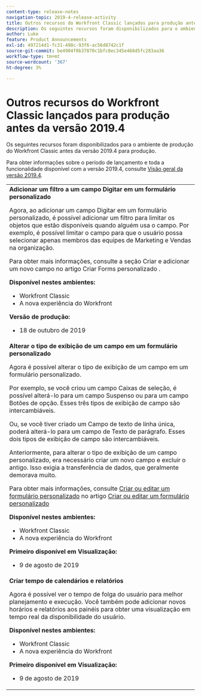 ```yaml
---
content-type: release-notes
navigation-topic: 2019-4-release-activity
title: Outros recursos do Workfront Classic lançados para produção antes da versão 2019.4
description: Os seguintes recursos foram disponibilizados para o ambiente de produção do Workfront Classic antes da versão 2019.4 para produção.
author: Luke
feature: Product Announcements
exl-id: 497214d1-fc31-498c-93f6-ac56d8742c1f
source-git-commit: be4904f0b37870c1bfc8ec345e468d5fc283aa36
workflow-type: tm+mt
source-wordcount: '367'
ht-degree: 3%

---
```


# Outros recursos do Workfront Classic lançados para produção antes da versão 2019.4

Os seguintes recursos foram disponibilizados para o ambiente de produção do Workfront Classic antes da versão 2019.4 para produção.

Para obter informações sobre o período de lançamento e toda a funcionalidade disponível com a versão 2019.4, consulte [Visão geral da versão 2019.4](../../../../product-announcements/product-releases/quarterly-release-archive/2019.4-release-activity/2019.4-release-activity-overview.md).

<table style="table-layout:auto"> 
 <col> 
 <tbody> 
  <tr> 
   <td> <strong>Adicionar um filtro a um campo Digitar em um formulário personalizado</strong> <p>Agora, ao adicionar um campo Digitar em um formulário personalizado, é possível adicionar um filtro para limitar os objetos que estão disponíveis quando alguém usa o campo. Por exemplo, é possível limitar o campo para que o usuário possa selecionar apenas membros das equipes de Marketing e Vendas na organização.</p> <p>Para obter mais informações, consulte a seção Criar e adicionar um novo campo no artigo Criar Forms personalizado .</p> 
    <div class="workfront_plans"> 
     <p><strong>Disponível nestes ambientes:</strong> </p> 
     <ul> 
      <li>Workfront Classic</li> 
      <li>A nova experiência do Workfront</li> 
     </ul> 
     <p><strong>Versão de produção:</strong> </p> 
     <ul> 
      <li> 18 de outubro de 2019</li> 
     </ul> 
    </div>  </td> 
  </tr> 
  <tr> 
   <td> 
    <div> 
     <strong>Alterar o tipo de exibição de um campo em um formulário personalizado</strong> 
     <p>Agora é possível alterar o tipo de exibição de um campo em um formulário personalizado.</p> 
     <p>Por exemplo, se você criou um campo Caixas de seleção, é possível alterá-lo para um campo Suspenso ou para um campo Botões de opção. Esses três tipos de exibição de campo são intercambiáveis.</p> 
     <p>Ou, se você tiver criado um Campo de texto de linha única, poderá alterá-lo para um campo de Texto de parágrafo. Esses dois tipos de exibição de campo são intercambiáveis.</p> 
     <p>Anteriormente, para alterar o tipo de exibição de um campo personalizado, era necessário criar um novo campo e excluir o antigo. Isso exigia a transferência de dados, que geralmente demorava muito.</p> 
     <p>Para obter mais informações, consulte <a href="../../../../administration-and-setup/customize-workfront/create-manage-custom-forms/create-or-edit-a-custom-form.md#create" class="MCXref xref" xrefformat="{para}">Criar ou editar um formulário personalizado</a> no artigo <a href="../../../../administration-and-setup/customize-workfront/create-manage-custom-forms/create-or-edit-a-custom-form.md" class="MCXref xref" xrefformat="{para}">Criar ou editar um formulário personalizado</a></p> 
     <div class="workfront_plans"> 
      <p><strong>Disponível nestes ambientes:</strong> </p> 
      <ul> 
       <li>Workfront Classic</li> 
       <li>A nova experiência do Workfront</li> 
      </ul> 
      <p><strong>Primeiro disponível em Visualização:</strong> </p> 
      <ul> 
       <li>9 de agosto de 2019</li> 
      </ul> 
     </div> 
     </div> </td> 
  </tr> 
  <tr> 
   <td> 
    <div> 
     <strong>Criar tempo de calendários e relatórios</strong> 
     <p>Agora é possível ver o tempo de folga do usuário para melhor planejamento e execução. Você também pode adicionar novos horários e relatórios aos painéis para obter uma visualização em tempo real da disponibilidade do usuário.</p> 
     <div class="workfront_plans"> 
      <p><strong>Disponível nestes ambientes:</strong> </p> 
      <ul> 
       <li>Workfront Classic</li> 
       <li>A nova experiência do Workfront</li> 
      </ul> 
      <p><strong>Primeiro disponível em Visualização:</strong> </p> 
      <ul> 
       <li>9 de agosto de 2019</li> 
      </ul> 
     </div> 
     </div> </td> 
  </tr> 
 </tbody> 
</table>
